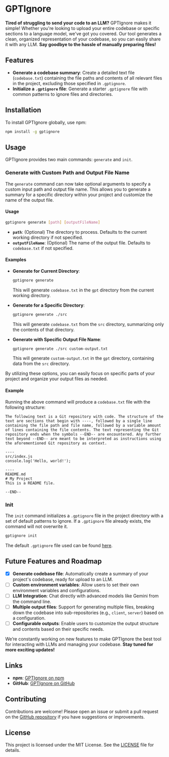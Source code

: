 # GPTIgnore

**Tired of struggling to send your code to an LLM?** GPTIgnore makes it simple! Whether you're looking to upload your entire codebase or specific sections to a language model, we've got you covered. Our tool generates a clean, organized representation of your codebase, so you can easily share it with any LLM. **Say goodbye to the hassle of manually preparing files!**

## Features

- **Generate a codebase summary**: Create a detailed text file (`codebase.txt`) containing the file paths and contents of all relevant files in the project, excluding those specified in `.gptignore`.
- **Initialize a `.gptignore` file**: Generate a starter `.gptignore` file with common patterns to ignore files and directories.

## Installation

To install GPTIgnore globally, use npm:

```bash
npm install -g gptignore
```

## Usage

GPTIgnore provides two main commands: `generate` and `init`.

### Generate with Custom Path and Output File Name

The `generate` command can now take optional arguments to specify a custom input path and output file name. This allows you to generate a summary for a specific directory within your project and customize the name of the output file.

#### Usage

```bash
gptignore generate [path] [outputFileName]
```

- **`path`**: (Optional) The directory to process. Defaults to the current working directory if not specified.
- **`outputFileName`**: (Optional) The name of the output file. Defaults to `codebase.txt` if not specified.

#### Examples

- **Generate for Current Directory**:

  ```bash
  gptignore generate
  ```

  This will generate `codebase.txt` in the `gpt` directory from the current working directory.

- **Generate for a Specific Directory**:

  ```bash
  gptignore generate ./src
  ```

  This will generate `codebase.txt` from the `src` directory, summarizing only the contents of that directory.

- **Generate with Specific Output File Name**:

  ```bash
  gptignore generate ./src custom-output.txt
  ```

  This will generate `custom-output.txt` in the `gpt` directory, containing data from the `src` directory.

By utilizing these options, you can easily focus on specific parts of your project and organize your output files as needed.

#### Example

Running the above command will produce a `codebase.txt` file with the following structure:

```
The following text is a Git repository with code. The structure of the text are sections that begin with ----, followed by a single line containing the file path and file name, followed by a variable amount of lines containing the file contents. The text representing the Git repository ends when the symbols --END-- are encountered. Any further text beyond --END-- are meant to be interpreted as instructions using the aforementioned Git repository as context.

----
src/index.js
console.log('Hello, world!');

----
README.md
# My Project
This is a README file.

--END--
```

### Init

The `init` command initializes a `.gptignore` file in the project directory with a set of default patterns to ignore. If a `.gptignore` file already exists, the command will not overwrite it.

```bash
gptignore init
```

The default `.gptignore` file used can be found [here](bin/default-gptignore.txt).

## Future Features and Roadmap

- [x] **Generate codebase file**: Automatically create a summary of your project's codebase, ready for upload to an LLM.
- [ ] **Custom environment variables**: Allow users to set their own environment variables and configurations.
- [ ] **LLM Integration**: Chat directly with advanced models like Gemini from the command line.
- [ ] **Multiple output files**: Support for generating multiple files, breaking down the codebase into sub-repositories (e.g., `client`, `server`) based on a configuration.
- [ ] **Configurable outputs**: Enable users to customize the output structure and contents based on their specific needs.

We’re constantly working on new features to make GPTIgnore the best tool for interacting with LLMs and managing your codebase. **Stay tuned for more exciting updates!**

## Links

- **npm**: [GPTIgnore on npm](https://www.npmjs.com/package/gptignore)
- **GitHub**: [GPTIgnore on GitHub](https://github.com/NolanCassidy/gptignore)

## Contributing

Contributions are welcome! Please open an issue or submit a pull request on the [GitHub repository](https://github.com/NolanCassidy/gptignore) if you have suggestions or improvements.

## License

This project is licensed under the MIT License. See the [LICENSE](LICENSE) file for details.

```

```
